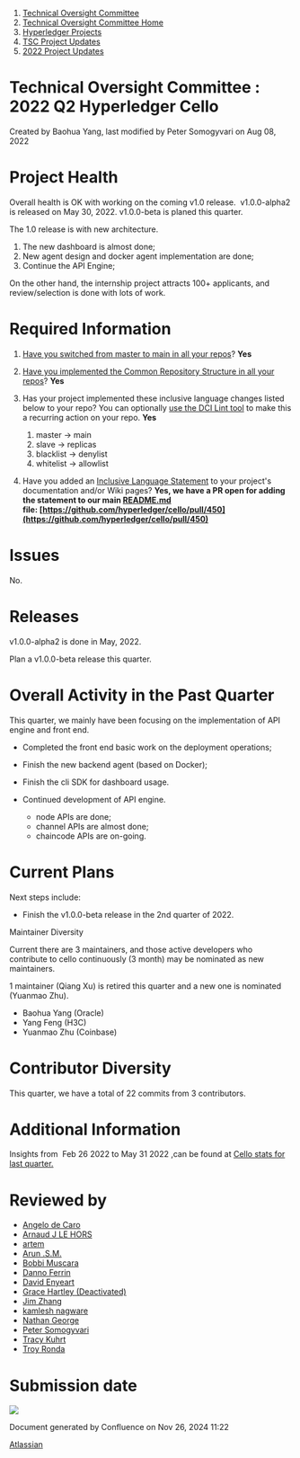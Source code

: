 1. [Technical Oversight Committee](index.html)
2. [Technical Oversight Committee Home](Technical-Oversight-Committee-Home_21430274.html)
3. [Hyperledger Projects](Hyperledger-Projects_21447704.html)
4. [TSC Project Updates](TSC-Project-Updates_21430854.html)
5. [2022 Project Updates](2022-Project-Updates_21443095.html)

# Technical Oversight Committee : 2022 Q2 Hyperledger Cello

Created by Baohua Yang, last modified by Peter Somogyvari on Aug 08, 2022

# Project Health

Overall health is OK with working on the coming v1.0 release.  v1.0.0-alpha2 is released on May 30, 2022. v1.0.0-beta is planed this quarter.

The 1.0 release is with new architecture.

1. The new dashboard is almost done;
2. New agent design and docker agent implementation are done;
3. Continue the API Engine;

On the other hand, the internship project attracts 100+ applicants, and review/selection is done with lots of work.

# Required Information

1. [Have you switched from master to main in all your repos](https://lf-hyperledger.atlassian.net/wiki/display/TSC/Projects+have+two+quarters+to+comply+with+common+repo+structure?focusedCommentId=21452776)? **Yes**
   
2. [Have you implemented the Common Repository Structure in all your repos](https://tsc.hyperledger.org/repository-structure.html)? **Yes**
   
3. Has your project implemented these inclusive language changes listed below to your repo? You can optionally [use the DCI Lint tool](https://github.com/petermetz/gh-action-dci-lint#usage) to make this a recurring action on your repo. **Yes**
   
   1. master → main
   2. slave → replicas
   3. blacklist → denylist
   4. whitelist → allowlist
4. Have you added an [Inclusive Language Statement](https://lf-hyperledger.atlassian.net/wiki/display/TSC/Inclusive+Language+Example) to your project's documentation and/or Wiki pages? **Yes, we have a PR open for adding the statement to our main [README.md](http://README.md) file: [https://github.com/hyperledger/cello/pull/450](https://github.com/hyperledger/cello/pull/450)**

# Issues

No.

# Releases

v1.0.0-alpha2 is done in May, 2022.

Plan a v1.0.0-beta release this quarter.

# Overall Activity in the Past Quarter

This quarter, we mainly have been focusing on the implementation of API engine and front end.

- Completed the front end basic work on the deployment operations;
- Finish the new backend agent (based on Docker);
- Finish the cli SDK for dashboard usage.
- Continued development of API engine.
  
  - node APIs are done;
  - channel APIs are almost done;
  - chaincode APIs are on-going.

# Current Plans

Next steps include:

- Finish the v1.0.0-beta release in the 2nd quarter of 2022.

Maintainer Diversity

Current there are 3 maintainers, and those active developers who contribute to cello continuously (3 month) may be nominated as new maintainers. 

1 maintainer (Qiang Xu) is retired this quarter and a new one is nominated (Yuanmao Zhu).

- Baohua Yang (Oracle)
- Yang Feng (H3C)
- Yuanmao Zhu (Coinbase)

# Contributor Diversity

This quarter, we have a total of 22 commits from 3 contributors.

# Additional Information

Insights from  Feb 26 2022 to May 31 2022 ,can be found at [Cello stats for last quarter.](https://insights.lfx.linuxfoundation.org/projects/hyperledger%2Fcello/dashboard;subTab=technical?time=%7B%22from%22%3A%222022-02-27T08%3A00%3A00.000Z%22%2C%22type%22%3A%22absolute%22%2C%22to%22%3A%222022-05-31T07%3A00%3A00.000Z%22%7D)

# Reviewed by

- [Angelo de Caro](https://lf-hyperledger.atlassian.net/wiki/people/70121:d6b0f0e4-825f-4f16-88e1-4d14e95f2f10?ref=confluence)
- [Arnaud J LE HORS](https://lf-hyperledger.atlassian.net/wiki/people/70121:0e75e3b8-500a-4067-9f7e-ed46e91bcb9d?ref=confluence)
- [artem](https://lf-hyperledger.atlassian.net/wiki/people/557058:5196a62e-7a77-4c97-8180-ae5a5992fb63?ref=confluence)
- [Arun .S.M.](https://lf-hyperledger.atlassian.net/wiki/people/621a0e5097d313006ba7386a?ref=confluence)
- [Bobbi Muscara](https://lf-hyperledger.atlassian.net/wiki/people/5c4cb1b7d8bbb7445c0a457e?ref=confluence)
- [Danno Ferrin](https://lf-hyperledger.atlassian.net/wiki/people/5b7f2d80c4e4892a5b789551?ref=confluence)
- [David Enyeart](https://lf-hyperledger.atlassian.net/wiki/people/712020:30d7e775-8a5d-4896-8950-8da2af027639?ref=confluence)
- [Grace Hartley (Deactivated)](https://lf-hyperledger.atlassian.net/wiki/people/5c3e0cd1ff324728a1db2448?ref=confluence)
- [Jim Zhang](https://lf-hyperledger.atlassian.net/wiki/people/712020:e39af0bd-79c1-49e2-887c-a74cef87f822?ref=confluence)
- [kamlesh nagware](https://lf-hyperledger.atlassian.net/wiki/people/557058:8e1fc425-f938-4b39-ad13-9cd8b0ddde52?ref=confluence)
- [Nathan George](https://lf-hyperledger.atlassian.net/wiki/people/712020:3e7556ab-cdb8-47f5-8b68-12a3378021fd?ref=confluence)
- [Peter Somogyvari](https://lf-hyperledger.atlassian.net/wiki/people/557058:cae262a4-be99-4f5e-a36e-bf20a5c795f2?ref=confluence)
- [Tracy Kuhrt](https://lf-hyperledger.atlassian.net/wiki/people/712020:eb6ae9c3-aa8e-40ba-9dab-a6969b1ac52e?ref=confluence)
- [Troy Ronda](https://lf-hyperledger.atlassian.net/wiki/people/557058:c854f35a-2b58-4be3-9003-ca2a67495580?ref=confluence)

# Submission date

![](plugins/servlet/confluence/placeholder/unknown-macro)

Document generated by Confluence on Nov 26, 2024 11:22

[Atlassian](http://www.atlassian.com/)
